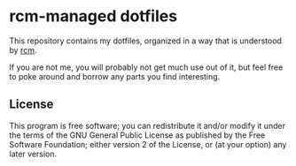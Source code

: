 # rcm-managed dotfiles

This repository contains my dotfiles, organized in a way that is
understood by [rcm][].

If you are not me, you will probably not get much use out of it, but
feel free to poke around and borrow any parts you find interesting.


## License

This program is free software; you can redistribute it and/or modify
it under the terms of the GNU General Public License as published by
the Free Software Foundation; either version 2 of the License, or
(at your option) any later version.


[rcm]: https://github.com/thoughtbot/rcm
